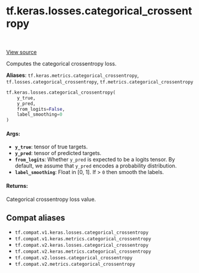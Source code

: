<div itemscope itemtype="http://developers.google.com/ReferenceObject">
<meta itemprop="name" content="tf.keras.losses.categorical_crossentropy" />
<meta itemprop="path" content="Stable" />
</div>

# tf.keras.losses.categorical_crossentropy

<!-- Insert buttons and diff -->

<table class="tfo-notebook-buttons tfo-api" align="left">
</table>

<a target="_blank" href="/code/stable/tensorflow/python/keras/losses.py">View source</a>



Computes the categorical crossentropy loss.

**Aliases**: `tf.keras.metrics.categorical_crossentropy`, `tf.losses.categorical_crossentropy`, `tf.metrics.categorical_crossentropy`

``` python
tf.keras.losses.categorical_crossentropy(
    y_true,
    y_pred,
    from_logits=False,
    label_smoothing=0
)
```



<!-- Placeholder for "Used in" -->


#### Args:


* <b>`y_true`</b>: tensor of true targets.
* <b>`y_pred`</b>: tensor of predicted targets.
* <b>`from_logits`</b>: Whether `y_pred` is expected to be a logits tensor. By default,
  we assume that `y_pred` encodes a probability distribution.
* <b>`label_smoothing`</b>: Float in [0, 1]. If > `0` then smooth the labels.


#### Returns:

Categorical crossentropy loss value.


## Compat aliases

* `tf.compat.v1.keras.losses.categorical_crossentropy`
* `tf.compat.v1.keras.metrics.categorical_crossentropy`
* `tf.compat.v2.keras.losses.categorical_crossentropy`
* `tf.compat.v2.keras.metrics.categorical_crossentropy`
* `tf.compat.v2.losses.categorical_crossentropy`
* `tf.compat.v2.metrics.categorical_crossentropy`

